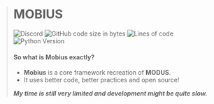 > # MOBIUS
> ![Discord](https://img.shields.io/discord/588386689274216487?color=5865F2&label=The%20MODUS%20Project&style=flat&logo=Discord&logoColor=white)
> ![GitHub code size in bytes](https://img.shields.io/github/languages/code-size/TexNevada/Mobius?style=flat)
> ![Lines of code](https://img.shields.io/tokei/lines/github/TexNevada/Mobius?style=flat)
> ![Python Version](https://img.shields.io/badge/Python-3.6%20%7C%203.7%20%7C%203.8-blue?logo=Python&logoColor=white)
> 
> #### So what is Mobius exactly?
>
> - **Mobius** is a core framework recreation of **MODUS**.
> - It uses better code, better practices and open source!
>  
>***My time is still very limited and development might be quite slow.***